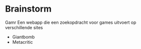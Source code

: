 # Brainstorm
Gamr
Een webapp die een zoekopdracht voor games uitvoert op verschillende sites
- Giantbomb
- Metacritic

